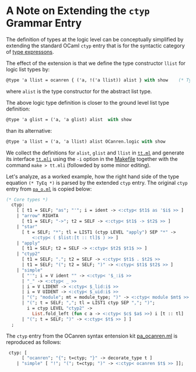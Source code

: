 # A Note on Extending the `ctyp` Grammar Entry

The definition of types at the logic level can be conceptually simplified  by extending the
standard OCaml `ctyp` entry that is for the syntactic category of
[type expressons](https://ocaml.org/releases/4.11/htmlman/types.html).

The effect of the extension is that we define the type constructor
`llist` for logic list types by:
```ocaml
@type 'a llist = ocanren { ('a, !('a llist)) alist } with show    (* TyEq *)
```
where `alist` is the type constructor for the abstract list type.

The above logic type definition is closer to the ground level list type definition:
```ocaml
@type 'a glist = ('a, 'a glist) alist  with show
```
than its alternative:
```ocaml
@type 'a llist = ('a, 'a llist) alist OCanren.logic with show
```

We collect the definitions for `alist`, `glist` and `llist` in [`tt.ml`](./tt.ml) and generate
its interface [`tt.mli`](./tt.mli) using the `-i` option in the [Makefile](./Makefile#L12)
together with the command `make > tt.mli` (followded by some minor editing).


Let's analyze, as a worked example, how the right hand side of the
type equation `(* TyEq *)` is parsed by the extended `ctyp` entry. The
original `ctyp` entry from [`pa_o.ml`](../camlp5_src_ref/pa_o.ml) is copied below:
```ocaml
(* Core types *)
  ctyp:
    [ [ t1 = SELF; "as"; "'"; i = ident -> <:ctyp< $t1$ as '$i$ >> ]
    | "arrow" RIGHTA
      [ t1 = SELF; "->"; t2 = SELF -> <:ctyp< $t1$ -> $t2$ >> ]
    | "star"
      [ t = SELF; "*"; tl = LIST1 (ctyp LEVEL "apply") SEP "*" ->
          <:ctyp< ( $list:[t :: tl]$ ) >> ]
    | "apply"
      [ t1 = SELF; t2 = SELF -> <:ctyp< $t2$ $t1$ >> ]
    | "ctyp2"
      [ t1 = SELF; "."; t2 = SELF -> <:ctyp< $t1$ . $t2$ >>
      | t1 = SELF; "("; t2 = SELF; ")" -> <:ctyp< $t1$ $t2$ >> ]
    | "simple"
      [ "'"; i = V ident "" -> <:ctyp< '$_:i$ >>
      | "_" -> <:ctyp< _ >>
      | i = V LIDENT -> <:ctyp< $_lid:i$ >>
      | i = V UIDENT -> <:ctyp< $_uid:i$ >>
      | "("; "module"; mt = module_type; ")" -> <:ctyp< module $mt$ >>
      | "("; t = SELF; ","; tl = LIST1 ctyp SEP ","; ")";
        i = ctyp LEVEL "ctyp2" ->
          List.fold_left (fun c a -> <:ctyp< $c$ $a$ >>) i [t :: tl]
      | "("; t = SELF; ")" -> <:ctyp< $t$ >> ] ]
  ;
```
The `ctyp` entry from the OCanren syntax entension kit
[pa_ocanren.ml](../../../Installation/ocanren/camlp5/pa_ocanren.ml) is reproduced as follows:
```ocaml
 ctyp: [
      [ "ocanren"; "{"; t=ctyp; "}" -> decorate_type t ]
    | "simple" [ "!"; "("; t=ctyp; ")" -> <:ctyp< ocanren $t$ >> ]];
```